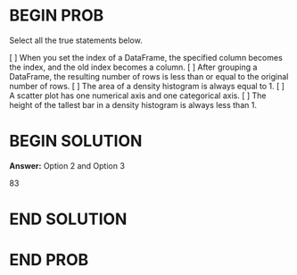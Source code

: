 # BEGIN PROB

Select all the true statements below.

[ ] When you set the index of a DataFrame, the specified column becomes the index, and the old index becomes a column. 
[ ] After grouping a DataFrame, the resulting number of rows is less than or equal to the original number of rows. 
[ ] The area of a density histogram is always equal to 1. 
[ ] A scatter plot has one numerical axis and one categorical axis. 
[ ] The height of the tallest bar in a density histogram is always less than 1.

# BEGIN SOLUTION

**Answer:** Option 2 and Option 3

<average>83</average>

# END SOLUTION

# END PROB
